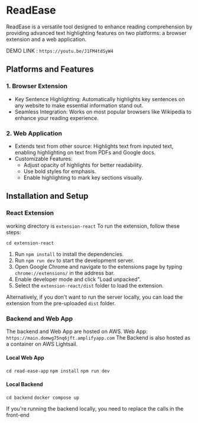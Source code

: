 # ReadEase

ReadEase is a versatile tool designed to enhance reading comprehension by providing advanced text highlighting features on two platforms: a browser extension and a web application.

DEMO LINK : `https://youtu.be/J1FM4tdSyW4`

## Platforms and Features

### 1. Browser Extension
- Key Sentence Highlighting: Automatically highlights key sentences on any website to make essential information stand out.
- Seamless Integration: Works on most popular browsers like Wikipedia to enhance your reading experience.

### 2. Web Application
- Extends text from other source: Highlights text from inputed text, enabling highlighting on text from PDFs and Google docs.
- Customizable Features:
  - Adjust opacity of highlights for better readability.
  - Use bold styles for emphasis.
  - Enable highlighting to mark key sections visually.

## Installation and Setup

### React Extension

working directory is `extension-react`
To run the extension, follow these steps:

`cd extension-react`
1. Run `npm install` to install the dependencies.
2. Run `npm run dev` to start the development server.
3. Open Google Chrome and navigate to the extensions page by typing `chrome://extensions/` in the address bar.
4. Enable developer mode and click "Load unpacked".
5. Select the `extension-react/dist` folder to load the extension.

Alternatively, if you don't want to run the server locally, you can load the extension from the pre-uploaded `dist` folder.

### Backend and Web App

The backend and Web App are hosted on AWS.
Web App: `https://main.domwg75nq6jft.amplifyapp.com`
The Backend is also hosted as a container on AWS Lightsail.

#### Local Web App
`cd read-ease-app`
`npm install`
`npm run dev`


#### Local Backend

`cd backend`
`docker compose up`

If you're running the backend locally, you need to replace the calls in the front-end





